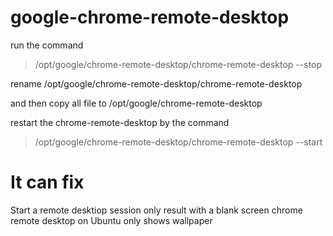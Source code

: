 # google-chrome-remote-desktop
run the command 

>/opt/google/chrome-remote-desktop/chrome-remote-desktop --stop


rename /opt/google/chrome-remote-desktop/chrome-remote-desktop

and then copy all file to /opt/google/chrome-remote-desktop


restart the chrome-remote-desktop by the command

>/opt/google/chrome-remote-desktop/chrome-remote-desktop --start

# It can fix
 Start a remote desktiop session only result with a blank screen
 chrome remote desktop on Ubuntu only shows wallpaper 
